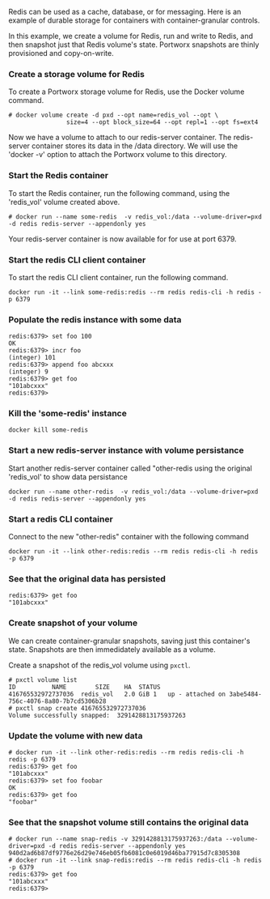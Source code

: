 Redis can be used as a cache, database, or for messaging. Here is an example of durable storage for containers with container-granular controls. 

In this example, we create a volume for Redis, run and write to Redis, and then snapshot just that Redis volume's state. Portworx snapshots are thinly provisioned and copy-on-write. 

### Create a storage volume for Redis
To create a Portworx storage volume for Redis, use the Docker volume command.

```
# docker volume create -d pxd --opt name=redis_vol --opt \
     			size=4 --opt block_size=64 --opt repl=1 --opt fs=ext4
```

Now we have a volume to attach to our redis-server container. The redis-server container stores its data in the /data directory. We will use the 'docker -v' option to attach the Portworx volume to this directory.  

### Start the Redis container
To start the Redis container, run the following command, using the 'redis_vol' volume created above. 

```
# docker run --name some-redis  -v redis_vol:/data --volume-driver=pxd  -d redis redis-server --appendonly yes
```
Your redis-server container is now available for for use at port 6379.

### Start the redis CLI client container
To start the redis CLI client container, run the following command.
```
docker run -it --link some-redis:redis --rm redis redis-cli -h redis -p 6379
```

### Populate the redis instance with some data
```
redis:6379> set foo 100
OK
redis:6379> incr foo
(integer) 101
redis:6379> append foo abcxxx
(integer) 9
redis:6379> get foo
"101abcxxx"
redis:6379>
```

### Kill the 'some-redis' instance
```
docker kill some-redis
```

### Start a new redis-server instance with volume persistance
Start another redis-server container called "other-redis using the original 'redis_vol' to show data persistance
```
docker run --name other-redis  -v redis_vol:/data --volume-driver=pxd  -d redis redis-server --appendonly yes
```

### Start a redis CLI container
Connect to the new "other-redis" container with the following command
```
docker run -it --link other-redis:redis --rm redis redis-cli -h redis -p 6379
```

### See that the original data has persisted
```
redis:6379> get foo
"101abcxxx"
```

### Create snapshot of your volume
We can create container-granular snapshots, saving just this container's state. Snapshots are then immedidately available as a volume.  

Create a snapshot of the redis_vol volume using `pxctl`.

```
# pxctl volume list
ID			NAME		SIZE	HA	STATUS
416765532972737036	redis_vol	2.0 GiB	1	up - attached on 3abe5484-756c-4076-8a80-7b7cd5306b28
# pxctl snap create 416765532972737036
Volume successfully snapped:  3291428813175937263
```

### Update the volume with new data
```
# docker run -it --link other-redis:redis --rm redis redis-cli -h redis -p 6379
redis:6379> get foo
"101abcxxx"
redis:6379> set foo foobar
OK
redis:6379> get foo
"foobar"
```

### See that the snapshot volume still contains the original data
```
# docker run --name snap-redis -v 3291428813175937263:/data --volume-driver=pxd -d redis redis-server --appendonly yes
940d2ad6b87df9776e26d29e746eb05fb6081c0e6019d46ba77915d7c8305308
# docker run -it --link snap-redis:redis --rm redis redis-cli -h redis -p 6379
redis:6379> get foo
"101abcxxx"
redis:6379>
```
